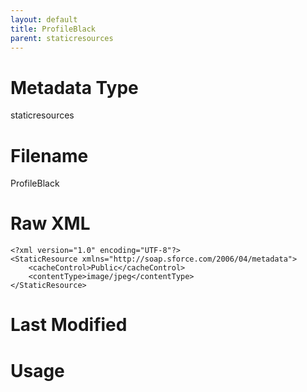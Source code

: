 ```yaml
---
layout: default
title: ProfileBlack
parent: staticresources
---
```

# Metadata Type
staticresources


# Filename 
ProfileBlack


# Raw XML
```
<?xml version="1.0" encoding="UTF-8"?>
<StaticResource xmlns="http://soap.sforce.com/2006/04/metadata">
    <cacheControl>Public</cacheControl>
    <contentType>image/jpeg</contentType>
</StaticResource>
```


# Last Modified


# Usage
